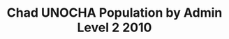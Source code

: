 ---
title: Chad UNOCHA Population by Admin Level 2 2010
categories: 
    - data
geography: chad
partner: unocha
cat: logistics
year: 2010
layer: ocha-cod.chad-admin2-population-2010
api:
embed:
source: UNOCHA 
license: Humanitarian Use
updated: 3/28/2012
description: This layer depicts population by the second administrative level for Chad. Data obtained from the UN Office for the Coordination of Humanitarian Affairs (UN OCHA) [Common and Fundamental Operating Datasets Registry](http://cod.humanitarianresponse.info/). See the [Chad](http://cod.humanitarianresponse.info/country-region/chad) registry for the most recent changes.
downloads:
    - type: shapefile
      link: http://dl.dropbox.com/u/72717685/ocha-chad-admin2-population.zip
    - type: sqlite
      link: http://dl.dropbox.com/u/72717685/ocha-chad-admin2-population.sqlite.zip
---